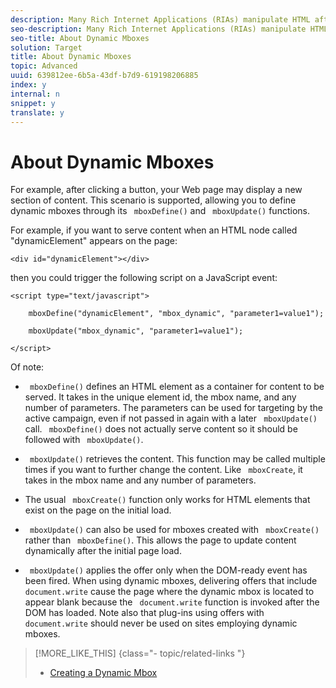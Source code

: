 ```yaml
---
description: Many Rich Internet Applications (RIAs) manipulate HTML after the page has already loaded by using technologies like DHTML and AJAX.
seo-description: Many Rich Internet Applications (RIAs) manipulate HTML after the page has already loaded by using technologies like DHTML and AJAX.
seo-title: About Dynamic Mboxes
solution: Target
title: About Dynamic Mboxes
topic: Advanced
uuid: 639812ee-6b5a-43df-b7d9-619198206885
index: y
internal: n
snippet: y
translate: y
---
```


# About Dynamic Mboxes

For example, after clicking a button, your Web page may display a new section of content. This scenario is supported, allowing you to define dynamic mboxes through its ` mboxDefine()` and ` mboxUpdate()` functions. 

For example, if you want to serve content when an HTML node called "dynamicElement" appears on the page: 


```
<div id="dynamicElement"></div>
```


then you could trigger the following script on a JavaScript event: 


```
<script type="text/javascript"> 
 
    mboxDefine("dynamicElement", "mbox_dynamic", "parameter1=value1"); 
 
    mboxUpdate("mbox_dynamic", "parameter1=value1"); 
 
</script>
```


Of note: 

* ` mboxDefine()` defines an HTML element as a container for content to be served. It takes in the unique element id, the mbox name, and any number of parameters. The parameters can be used for targeting by the active campaign, even if not passed in again with a later ` mboxUpdate()` call. ` mboxDefine()` does not actually serve content so it should be followed with ` mboxUpdate()`. 

* ` mboxUpdate()` retrieves the content. This function may be called multiple times if you want to further change the content. Like ` mboxCreate`, it takes in the mbox name and any number of parameters. 

* The usual ` mboxCreate()` function only works for HTML elements that exist on the page on the initial load.
* ` mboxUpdate()` can also be used for mboxes created with ` mboxCreate()` rather than ` mboxDefine()`. This allows the page to update content dynamically after the initial page load. 

* ` mboxUpdate()` applies the offer only when the DOM-ready event has been fired.
When using dynamic mboxes, delivering offers that include ` document.write` cause the page where the dynamic mbox is located to appear blank because the ` document.write` function is invoked after the DOM has loaded. Note also that plug-ins using offers with ` document.write` should never be used on sites employing dynamic mboxes. 
>[!MORE_LIKE_THIS] {class="- topic/related-links "}
>
>* [ Creating a Dynamic Mbox ](r_Creating_a_Dynamic_Mbox.md#reference_60A14E7EB8754383B2DC6A7E4D531AB4)
